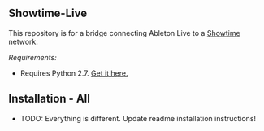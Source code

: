 Showtime-Live
-------------

This repository is for a bridge connecting Ableton Live
to a [Showtime](https://github.com/Mystfit/Showtime-Cpp) network.

*Requirements:*
- Requires Python 2.7. [Get it here.](https://www.python.org/downloads/release/python-2710/) 

Installation - All
------------

- TODO: Everything is different. Update readme installation instructions!